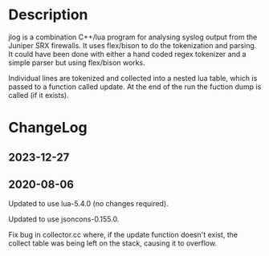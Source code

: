 # Description

jlog is a combination C++/lua program for analysing syslog output from
the Juniper SRX firewalls.  It uses flex/bison to do the tokenization
and parsing.  It could have been done with either a hand coded regex
tokenizer and a simple parser but using flex/bison works.

Individual lines are tokenized and collected into a nested lua table,
which is passed to a function called update.  At the end of the run
the fuction dump is called (if it exists).

# ChangeLog

## 2023-12-27



## 2020-08-06

Updated to use lua-5.4.0 (no changes required).

Updated to use jsoncons-0.155.0.

Fix bug in collector.cc where, if the update function doesn't exist,
the collect table was being left on the stack, causing it to overflow.
